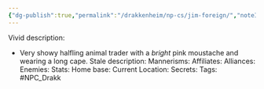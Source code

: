 ```yaml
---
{"dg-publish":true,"permalink":"/drakkenheim/np-cs/jim-foreign/","noteIcon":""}
---
```


Vivid description: 
- Very showy halfling animal trader with a *bright* pink moustache and wearing a long cape.
Stale description: 
Mannerisms: 
Affiliates: 
Alliances: 
Enemies: 
Stats: 
Home base: 
Current Location: 
Secrets: 
Tags: #NPC_Drakk 